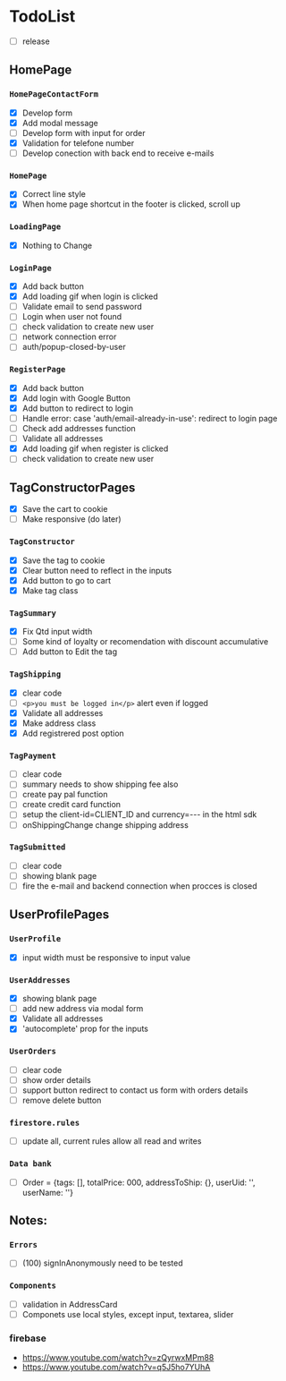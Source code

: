 # TodoList

- [ ] release

## HomePage

### `HomePageContactForm`

- [x] Develop form
- [x] Add modal message
- [ ] Develop form with input for order
- [x] Validation for telefone number
- [ ] Develop conection with back end to receive e-mails

### `HomePage`

- [x] Correct line style
- [x] When home page shortcut in the footer is clicked, scroll up

### `LoadingPage`

- [x] Nothing to Change

### `LoginPage`

- [x] Add back button
- [x] Add loading gif when login is clicked
- [ ] Validate email to send password
- [ ] Login when user not found
- [ ] check validation to create new user
- [ ] network connection error
- [ ] auth/popup-closed-by-user

### `RegisterPage`

- [x] Add back button
- [x] Add login with Google Button
- [x] Add button to redirect to login
- [ ] Handle error: case 'auth/email-already-in-use': redirect to login page
- [ ] Check add addresses function
- [ ] Validate all addresses
- [x] Add loading gif when register is clicked
- [ ] check validation to create new user

## TagConstructorPages

- [x] Save the cart to cookie
- [ ] Make responsive (do later)

### `TagConstructor`

- [x] Save the tag to cookie
- [x] Clear button need to reflect in the inputs
- [x] Add button to go to cart
- [x] Make tag class

### `TagSummary`

- [x] Fix Qtd input width
- [ ] Some kind of loyalty or recomendation with discount accumulative
- [ ] Add button to Edit the tag

### `TagShipping`

- [x] clear code
- [ ] `<p>you must be logged in</p>` alert even if logged
- [x] Validate all addresses
- [x] Make address class
- [x] Add registrered post option

### `TagPayment`

- [ ] clear code
- [ ] summary needs to show shipping fee also
- [ ] create pay pal function
- [ ] create credit card function
- [ ] setup the client-id=CLIENT_ID and currency=--- in the html sdk
- [ ] onShippingChange change shipping address

### `TagSubmitted`

- [ ] clear code
- [ ] showing blank page
- [ ] fire the e-mail and backend connection when procces is closed

## UserProfilePages

### `UserProfile`

- [x] input width must be responsive to input value

### `UserAddresses`

- [x] showing blank page
- [ ] add new address via modal form
- [x] Validate all addresses
- [x] 'autocomplete' prop for the inputs

### `UserOrders`

- [ ] clear code
- [ ] show order details
- [ ] support button redirect to contact us form with orders details
- [ ] remove delete button

### `firestore.rules`

- [ ] update all, current rules allow all read and writes

### `Data bank`

- [ ] Order = {tags: [], totalPrice: 000, addressToShip: {}, userUid: '', userName: ''}

## Notes:

### `Errors`

- [ ] (100) signInAnonymously need to be tested

### `Components`

- [ ] validation in AddressCard
- [ ] Componets use local styles, except input, textarea, slider

### firebase

- https://www.youtube.com/watch?v=zQyrwxMPm88
- https://www.youtube.com/watch?v=q5J5ho7YUhA
